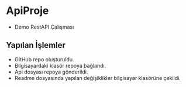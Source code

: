 # ApiProje

* Demo RestAPI Çalışması

## Yapılan İşlemler

* GitHub repo oluşturuldu.
* Bilgisayardaki klasör repoya bağlandı.
* Api dosyası repoya gönderildi.
* Readme dosyasında yapılan değişiklikler bilgisayar klasörüne çekildi.
